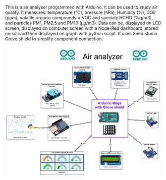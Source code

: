 This is a air analyser programmed with Arduino. It can be used to study air quality. It measures: temperature (°C), pressure (hPa), Humidity (%), CO2 (ppm), volatile organic compounds = VOC and specialy HCHO (%g/m3), and particles PM1, PM2.5 and PM10 (µg/m3).
Data can be,  displayed on LCD screen, displayed on computer screen with a Node-Red dashboard, stored on sd card then displayed on graph with python script.
It uses Seed studio Grove shield to simplify component connection.

![](carte-english.png)


